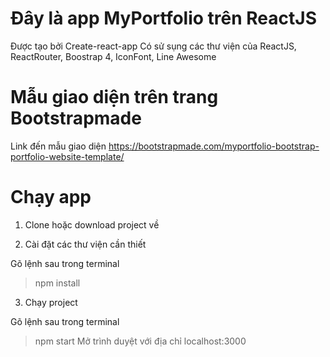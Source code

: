# Đây là app MyPortfolio trên ReactJS

Được tạo bởi Create-react-app
Có sử sụng các thư viện của ReactJS, ReactRouter, Boostrap 4, IconFont, Line Awesome

# Mẫu giao diện trên trang Bootstrapmade

Link đến mẫu giao diện https://bootstrapmade.com/myportfolio-bootstrap-portfolio-website-template/

# Chạy app

1. Clone hoặc download project về

2. Cài đặt các thư viện cần thiết

Gõ lệnh sau trong terminal

> npm install

3. Chạy project

Gõ lệnh sau trong terminal

> npm start
> Mở trình duyệt với địa chỉ localhost:3000
